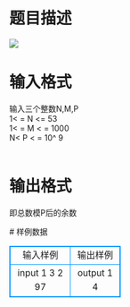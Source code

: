 # 

 
 # 题目描述 
<p>
<img border="0" src="/source/joyoi/tyvj-2636/img/aHR0cDovL3d3dy5qb3lvaS5jbi9wcm9ibGVtL3R5dmotMjYzNi9wcm9ibGVtc19pbWFnZXMvMzA4OC8xODE1LmpwZw==.jpg"> <br></p> 

 
 # 输入格式 
<p>
输入三个整数N,M,P<br>1< = N <= 53<br>1< = M < = 1000<br>N< P   < = 10^ 9<br><br></p> 

 
 # 输出格式 
<p>
即总数模P后的余数<br></p> 
# 样例数据
<style>
        table,table tr th, table tr td { border:1px solid #0094ff; }
        table { width: 200px; min-height: 25px; line-height: 25px; text-align: center; border-collapse: collapse;}   
    </style>
<table>
	<tr>
		<td>输入样例</td>
		<td>输出样例</td>
	</tr>
<tr><td>input 1
3 2 97
</td><td>output 1
4</td></tr></table>
